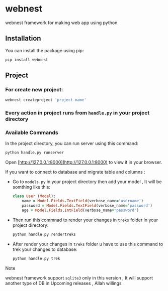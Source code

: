 # webnest

webnest framework for making web app using python

## Installation

You can install the package using pip:


```bash
pip install webnest
```

## Project
### For create new project:
```bash
webnest createproject 'project-name'
```
### Every action in project runs from `handle.py` in your project directory


### Available Commands

In the project directory, you can run server using this command:
```bash
python handle.py runserver
``` 
Open [http://127.0.0.1:8000](http://127.0.0.1:8000) to view it in your browser.

If you want to connect to database and migrate table and columns :
- Go to `models.py` in your project directory then add your model ,
    It will be somthing like this:
    ```ruby
    class User (Model):
        name = Model.Fields.TextField(verbose_name='username')
        password = Model.Fields.TextField(verbose_name='password')
        age = Model.Fields.IntField(verbose_name='password')   
    ```
- Then run this commnad to render your changes in `treks` folder in your project directory:
    ```bash
    python handle.py rendertreks
    ``` 

- After render your changes in `treks` folder u have to use this command to trek your changes to database:
    ```bash
    python handle.py trek
    ``` 
> [!NOTE]  
> webnest framework support `sqlite3` only in this version , It will support another type of DB in Upcoming releases , Allah willings

